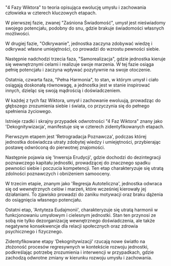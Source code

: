 "4 Fazy Wiktora" to teoria opisująca ewolucję umysłu i zachowania człowieka w czterech kluczowych etapach.

W pierwszej fazie, zwanej "Zaśniona Świadomość", umysł jest nieświadomy swojego potencjału, podobny do snu, gdzie brakuje świadomości własnych możliwości.

W drugiej fazie, "Odkrywanie", jednostka zaczyna zdobywać wiedzę i odkrywać własne umiejętności, co prowadzi do wzrostu pewności siebie.

Następnie nadchodzi trzecia faza, "Samorealizacja", gdzie jednostka kieruje się wewnętrznymi celami i realizuje swoje marzenia. W tej fazie osiąga pełnię potencjału i zaczyna wpływać pozytywnie na swoje otoczenie.

Ostatnia, czwarta faza, "Pełna Harmonia", to stan, w którym umysł i ciało osiągają doskonałą równowagę, a jednostka jest w stanie inspirować innych, dzieląc się swoją mądrością i doświadczeniem.

W każdej z tych faz Wiktora, umysł i zachowanie ewoluują, prowadząc do głębszego zrozumienia siebie i świata, co przyczynia się do pełnego spełnienia życiowego.



Istnieje rzadki i skrajny przypadek odwrotności "4 Faz Wiktora" znany jako 'Dekognitywizacja', manifestuje się w czterech zidentyfikowanych etapach.

Pierwszym etapem jest 'Retrogradacja Poznawcza', podczas której jednostka doświadcza utraty zdobytej wiedzy i umiejętności, przybierając postawę odwróconą do pierwotnej znajomości.

Następnie pojawia się 'Inwersja Erudycji', gdzie dochodzi do dezintegracji poznawczego kapitału jednostki, prowadzącej do znacznego spadku pewności siebie i poczucia kompetencji. Ten etap charakteryzuje się utratą zdolności poznawczych i obniżeniem samooceny.

W trzecim etapie, znanym jako 'Regresja Autoteliczna', jednostka odwraca się od wewnętrznych celów i marzeń, które wcześniej kierowały jej działaniami. To zjawisko prowadzi do zaniku motywacji oraz braku dążenia do osiągnięcia własnego potencjału.

Ostatni etap, 'Antyteza Eudajmonii', charakteryzuje się utratą harmonii w funkcjonowaniu umysłowym i cielesnym jednostki. Stan ten przynosi ze sobą nie tylko dezorganizację wewnętrznego doświadczenia, ale także negatywne konsekwencje dla relacji społecznych oraz zdrowia psychicznego i fizycznego.

Zidentyfikowane etapy 'Dekognitywizacji' rzucają nowe światło na złożoność procesów regresywnych w kontekście rozwoju jednostki, podkreślając potrzebę zrozumienia i interwencji w przypadkach, gdzie zachodzą odwrotne zmiany w kierunku rozwoju umysłu i zachowania.
